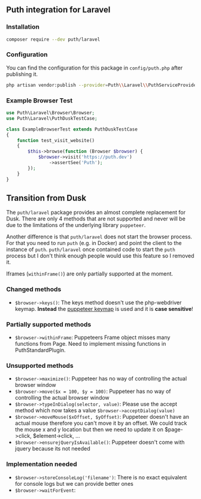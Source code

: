 ## Puth integration for Laravel

### Installation

```bash
composer require --dev puth/laravel
```

### Configuration

You can find the configuration for this package in `config/puth.php` after publishing it.

```bash
php artisan vendor:publish --provider=Puth\\Laravel\\PuthServiceProvider
```

### Example Browser Test

```php
use Puth\Laravel\Browser\Browser;
use Puth\Laravel\PuthDuskTestCase;

class ExampleBrowserTest extends PuthDuskTestCase
{
    function test_visit_website()
    {
        $this->browse(function (Browser $browser) {
            $browser->visit('https://puth.dev')
                ->assertSee('Puth');
        });
    }
}
```

## Transition from Dusk

The `puth/laravel` package provides an almost complete replacement for Dusk. There are only 4 methods that are not
supported and never will be due to the limitations of the underlying library `puppeteer`.

Another difference is that `puth/laravel` does not start the browser process. For that you need to run `puth` (e.g. in
Docker) and point the client to the instance of `puth`. `puth/laravel` once contained code to start the `puth` process
but I don't think enough people would use this feature so I removed it.

Iframes (`withinFrame()`) are only partially supported at the moment.

### Changed methods

- `$browser->keys()`: The keys method doesn't use the php-webdriver keymap. **Instead** the
  [puppeteer keymap](https://pptr.dev/api/puppeteer.keyinput) is used and it is **case sensitive**!

### Partially supported methods

- `$browser->withinFrame`: Puppeteers Frame object misses many functions from Page. Need to implement missing functions in PuthStandardPlugin.

### Unsupported methods

- `$browser->maximize()`: Puppeteer has no way of controlling the actual browser window
- `$browser->move($x = 100, $y = 100)`: Puppeteer has no way of controlling the actual browser window
- `$browser->typeInDialog(selector, value)`: Please use the accept method which now takes a value `$browser->acceptDialog(value)`
- `$browser->moveMouse($xOffset, $yOffset)`: Puppeteer doesn't have an actual mouse therefore you can't move it by an offset. We could track the mouse x and y location but then we need to update it on $page->click, $element->click, ...
- `$browser->ensurejQueryIsAvailable()`: Puppeteer doesn't come with jquery because its not needed

### Implementation needed

- `$browser->storeConsoleLog('filename')`: There is no exact equivalent for console logs but we can provide better ones
- `$browser->waitForEvent`:
